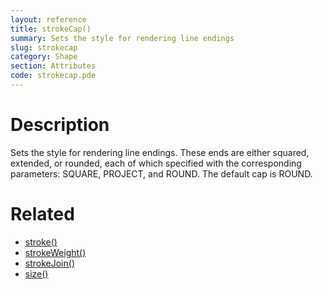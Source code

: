 ```yaml
---
layout: reference
title: strokeCap()
summary: Sets the style for rendering line endings
slug: strokecap
category: Shape
section: Attributes
code: strokecap.pde
---
```


# Description

Sets the style for rendering line endings. These ends are either squared, extended, or rounded, each of which specified with the corresponding parameters: SQUARE, PROJECT, and ROUND. The default cap is ROUND.
# Related

- [stroke()](stroke.html)
- [strokeWeight()](strokeweight.html)
- [strokeJoin()](strokejoin.html)
- [size()](size.html)
